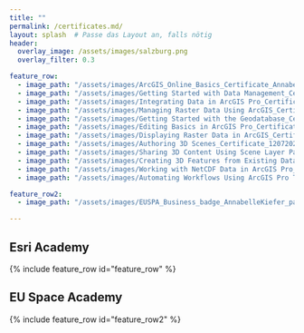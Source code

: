 ```yaml
---
title: ""
permalink: /certificates.md/
layout: splash  # Passe das Layout an, falls nötig
header:
  overlay_image: /assets/images/salzburg.png
  overlay_filter: 0.3

feature_row:
  - image_path: "/assets/images/ArcGIS_Online_Basics_Certificate_AnnabelleKiefer_page-0001.jpg"
  - image_path: "/assets/images/Getting Started with Data Management_Certificate_10152024_page-0001.jpg"
  - image_path: "/assets/images/Integrating Data in ArcGIS Pro_Certificate_10162024_page-0001.jpg"
  - image_path: "/assets/images/Managing Raster Data Using ArcGIS_Certificate_10242024_page-0001.jpg"
  - image_path: "/assets/images/Getting Started with the Geodatabase_Certificate_11052024_page-0001.jpg"
  - image_path: "/assets/images/Editing Basics in ArcGIS Pro_Certificate_11072024_page-0001.jpg"
  - image_path: "/assets/images/Displaying Raster Data in ArcGIS_Certificate_11122024_page-0001.jpg"
  - image_path: "/assets/images/Authoring 3D Scenes_Certificate_12072024.jpg"
  - image_path: "/assets/images/Sharing 3D Content Using Scene Layer Packages_Certificate_12102024.jpg"
  - image_path: "/assets/images/Creating 3D Features from Existing Data_Certificate_12222024.jpg"
  - image_path: "/assets/images/Working with NetCDF Data in ArcGIS Pro_Certificate_12272024.jpg"
  - image_path: "/assets/images/Automating Workflows Using ArcGIS Pro Tasks_Certificate_12292024.jpg"

feature_row2:
  - image_path: "/assets/images/EUSPA_Business_badge_AnnabelleKiefer_page-0001.jpg" 

---
```


<!-- Überschrift für ESRI -->
<h2>Esri Academy</h2>
{% include feature_row id="feature_row" %}

<!-- Überschrift für EUSPA -->
<h2>EU Space Academy</h2>
{% include feature_row id="feature_row2" %}


